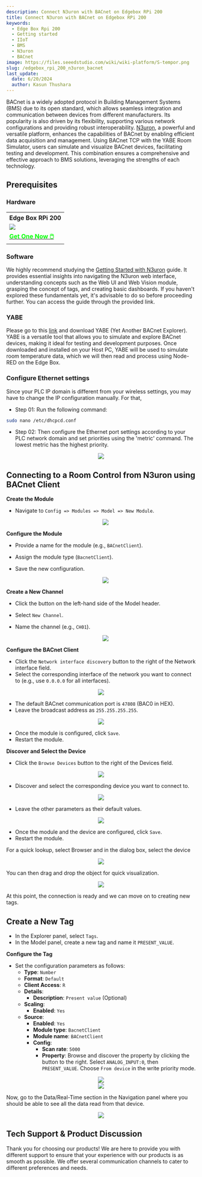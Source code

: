 ```yaml
---
description: Connect N3uron with BACnet on Edgebox RPi 200
title: Connect N3uron with BACnet on Edgebox RPi 200
keywords:
  - Edge Box Rpi 200
  - Getting started
  - IIoT
  - BMS
  - N3uron
  - BACnet
image: https://files.seeedstudio.com/wiki/wiki-platform/S-tempor.png
slug: /edgebox_rpi_200_n3uron_bacnet
last_update:
  date: 6/20/2024
  author: Kasun Thushara
---
```


BACnet is a widely adopted protocol in Building Management Systems (BMS) due to its open standard, which allows seamless integration and communication between devices from different manufacturers. Its popularity is also driven by its flexibility, supporting various network configurations and providing robust interoperability. [N3uron](https://n3uron.com/), a powerful and versatile platform, enhances the capabilities of BACnet by enabling efficient data acquisition and management. Using BACnet TCP with the YABE Room Simulator, users can simulate and visualize BACnet devices, facilitating testing and development. This combination ensures a comprehensive and effective approach to BMS solutions, leveraging the strengths of each technology.


## Prerequisites

### Hardware 

<div class="table-center">
	<table class="table-nobg">
    <tr class="table-trnobg">
      <th class="table-trnobg">Edge Box RPi 200</th>
		</tr>
    <tr class="table-trnobg"></tr>
		<tr class="table-trnobg">
			<td class="table-trnobg"><div style={{textAlign:'center'}}><img src="https://media-cdn.seeedstudio.com/media/catalog/product/cache/bb49d3ec4ee05b6f018e93f896b8a25d/1/-/1-102991599_edgebox-rpi-200-first.jpg
" style={{width:300, height:'auto'}}/></div></td>
		</tr>
    <tr class="table-trnobg"></tr>
		<tr class="table-trnobg">
			<td class="table-trnobg"><div class="get_one_now_container" style={{textAlign: 'center'}}><a class="get_one_now_item" href="https://www.seeedstudio.com/EdgeBox-RPi-200-CM4104016-p-5486.html">
              <strong><span><font color={'FFFFFF'} size={"4"}> Get One Now 🖱️</font></span></strong>
          </a></div></td>
        </tr>
    </table>
    </div>

### Software

We highly recommend studying the [Getting Started with N3uron](https://wiki.seeedstudio.com/Edgebox-rpi-200-n3uron/) guide. It provides essential insights into navigating the N3uron web interface, understanding concepts such as the Web UI and Web Vision module, grasping the concept of tags, and creating basic dashboards. If you haven't explored these fundamentals yet, it's advisable to do so before proceeding further. You can access the guide through the provided link.

### YABE

Please go to this [link](https://sourceforge.net/projects/yetanotherbacnetexplorer/) and download YABE (Yet Another BACnet Explorer). YABE is a versatile tool that allows you to simulate and explore BACnet devices, making it ideal for testing and development purposes. Once downloaded and installed on your Host PC, YABE will be used to simulate room temperature data, which we will then read and process using Node-RED on the Edge Box.

### Configure Ethernet settings 

Since your PLC IP domain is different from your wireless settings, you may have to change the IP configuration manually. For that,
- Step 01: Run the following command:

```sh
sudo nano /etc/dhcpcd.conf
```

- Step 02: Then configure the Ethernet port settings according to your PLC network domain and set priorities using the 'metric' command. The lowest metric has the highest priority.

<center><img width={600} src="https://files.seeedstudio.com/wiki/Edge_Box/N3uron-mqtt-modbus/ipconfig.PNG" /></center>

## Connecting to a Room Control from N3uron using BACnet Client

**Create the Module**
- Navigate to `Config => Modules => Model => New Module`.
  
  <center><img width={600} src="https://files.seeedstudio.com/wiki/Edge_Box/N3uron_bacnet/Module.PNG" /></center>

**Configure the Module**
- Provide a name for the module (e.g., `BACnetClient`).
- Assign the module type (`BacnetClient`).
- Save the new configuration.

  <center><img width={600} src="https://files.seeedstudio.com/wiki/Edge_Box/N3uron_bacnet/bacnetmodule.PNG" /></center>


**Create a New Channel**
- Click the button on the left-hand side of the Model header.
- Select `New Channel`.
- Name the channel (e.g., `CH01`).
  
  <center><img width={600} src="https://files.seeedstudio.com/wiki/Edge_Box/N3uron_bacnet/channeladd.PNG" /></center>


**Configure the BACnet Client**
- Click the `Network interface discovery` button to the right of the Network interface field.
- Select the corresponding interface of the network you want to connect to (e.g., use `0.0.0.0` for all interfaces).

 <center><img width={600} src="https://files.seeedstudio.com/wiki/Edge_Box/N3uron_bacnet/networkad.PNG" /></center>

- The default BACnet communication port is `47808` (BAC0 in HEX).
- Leave the broadcast address as `255.255.255.255`.

 <center><img width={600} src="https://files.seeedstudio.com/wiki/Edge_Box/N3uron_bacnet/CH1.PNG" /></center>

- Once the module is configured, click `Save`.
- Restart the module.

**Discover and Select the Device**
- Click the `Browse Devices` button to the right of the Devices field.

 <center><img width={600} src="https://files.seeedstudio.com/wiki/Edge_Box/N3uron_bacnet/browsedevice.PNG" /></center>

- Discover and select the corresponding device you want to connect to.

 <center><img width={600} src="https://files.seeedstudio.com/wiki/Edge_Box/N3uron_bacnet/searcheddevices.PNG" /></center>

- Leave the other parameters as their default values.

 <center><img width={600} src="https://files.seeedstudio.com/wiki/Edge_Box/N3uron_bacnet/room_1.PNG" /></center>

- Once the module and the device are configured, click `Save`.
- Restart the module.

For a quick lookup, select Browser and in the dialog box, select the device

 <center><img width={600} src="https://files.seeedstudio.com/wiki/Edge_Box/N3uron_bacnet/browser.PNG" /></center>

You can then drag and drop the object for quick visualization.

 <center><img width={600} src="https://files.seeedstudio.com/wiki/Edge_Box/N3uron_bacnet/drag.gif" /></center>

 At this point, the connection is ready and we can move on to creating new tags.




## Create a New Tag
- In the Explorer panel, select `Tags`.
- In the Model panel, create a new tag and name it `PRESENT_VALUE`.

**Configure the Tag**

- Set the configuration parameters as follows:
  - **Type**: `Number`
  - **Format**: `Default`
  - **Client Access**: `R`
  - **Details**:
    - **Description**: `Present value` (Optional)
  - **Scaling**:
    - **Enabled**: `Yes`
  - **Source**:
    - **Enabled**: `Yes`
    - **Module type**: `BacnetClient`
    - **Module name**: `BACnetClient`
    - **Config**:
      - **Scan rate**: `5000`
      - **Property**: Browse and discover the property by clicking the button to the right. Select `ANALOG_INPUT:0`, then `PRESENT_VALUE`. Choose `From device` in the write priority mode.

<center><img width={600} src="https://files.seeedstudio.com/wiki/Edge_Box/N3uron_bacnet/tag-config.PNG" /></center>

<center><img width={600} src="https://files.seeedstudio.com/wiki/Edge_Box/N3uron_bacnet/search-tag.png" /></center>

Now, go to the Data/Real-Time section in the Navigation panel where you should be able to see all the data read from that device.

<center><img width={600} src="https://files.seeedstudio.com/wiki/Edge_Box/N3uron_bacnet/realtime.png" /></center>

## Tech Support & Product Discussion

Thank you for choosing our products! We are here to provide you with different support to ensure that your experience with our products is as smooth as possible. We offer several communication channels to cater to different preferences and needs.

<div class="button_tech_support_container">
<a href="https://forum.seeedstudio.com/" class="button_forum"></a> 
<a href="https://www.seeedstudio.com/contacts" class="button_email"></a>
</div>

<div class="button_tech_support_container">
<a href="https://discord.gg/eWkprNDMU7" class="button_discord"></a> 
<a href="https://github.com/Seeed-Studio/wiki-documents/discussions/69" class="button_discussion"></a>
</div>
